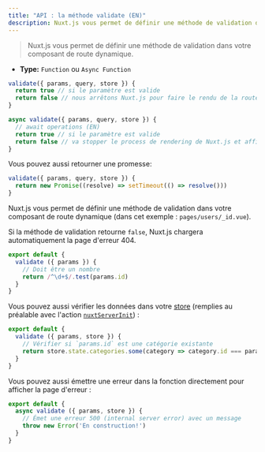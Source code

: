 ```yaml
---
title: "API : la méthode validate (EN)"
description: Nuxt.js vous permet de définir une méthode de validation dans votre composant de route dynamique.
---
```


> Nuxt.js vous permet de définir une méthode de validation dans votre composant de route dynamique.

- **Type:** `Function` ou `Async Function`

```js
validate({ params, query, store }) {
  return true // si le paramètre est valide
  return false // nous arrêtons Nuxt.js pour faire le rendu de la route et afficher la page d'erreur
}
```

```js
async validate({ params, query, store }) {
  // await operations (EN)
  return true // si le paramètre est valide
  return false // va stopper le process de rendering de Nuxt.js et afficher la page d'erreur
}
```

Vous pouvez aussi retourner une promesse:

```js
validate({ params, query, store }) {
  return new Promise((resolve) => setTimeout(() => resolve()))
}
```

Nuxt.js vous permet de définir une méthode de validation dans votre composant de route dynamique (dans cet exemple : `pages/users/_id.vue`).

Si la méthode de validation retourne `false`, Nuxt.js chargera automatiquement la page d'erreur 404.

```js
export default {
  validate ({ params }) {
    // Doit être un nombre
    return /^\d+$/.test(params.id)
  }
}
```

Vous pouvez aussi vérifier les données dans votre [store](/guide/vuex-store) (remplies au préalable avec l'action [`nuxtServerInit`](/guide/vuex-store#the-nuxtserverinit-action)) :

```js
export default {
  validate ({ params, store }) {
    // Vérifier si `params.id` est une catégorie existante
    return store.state.categories.some(category => category.id === params.id)
  }
}
```

Vous pouvez aussi émettre une erreur dans la fonction directement pour afficher la page d'erreur :

```js
export default {
  async validate ({ params, store }) {
    // Émet une erreur 500 (internal server error) avec un message
    throw new Error('En construction!')
  }
}
```
